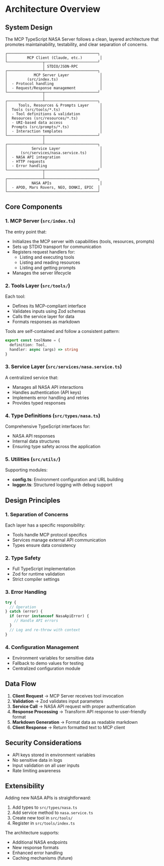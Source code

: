 # Architecture Overview

## System Design

The MCP TypeScript NASA Server follows a clean, layered architecture that promotes maintainability, testability, and clear separation of concerns.

```
┌─────────────────────────────────────────┐
│         MCP Client (Claude, etc.)        │
└────────────────┬────────────────────────┘
                 │ STDIO/JSON-RPC
┌────────────────┴────────────────────────┐
│            MCP Server Layer              │
│         (src/index.ts)                   │
│  - Protocol handling                     │
│  - Request/Response management           │
└────────────────┬────────────────────────┘
                 │
┌────────────────┴────────────────────────┐
│     Tools, Resources & Prompts Layer     │
│  Tools (src/tools/*.ts)                  │
│  - Tool definitions & validation         │
│  Resources (src/resources/*.ts)          │
│  - URI-based data access                 │
│  Prompts (src/prompts/*.ts)              │
│  - Interaction templates                 │
└────────────────┬────────────────────────┘
                 │
┌────────────────┴────────────────────────┐
│           Service Layer                  │
│      (src/services/nasa.service.ts)      │
│  - NASA API integration                  │
│  - HTTP requests                         │
│  - Error handling                        │
└────────────────┬────────────────────────┘
                 │
┌────────────────┴────────────────────────┐
│           NASA APIs                      │
│  - APOD, Mars Rovers, NEO, DONKI, EPIC  │
└─────────────────────────────────────────┘
```

## Core Components

### 1. MCP Server (`src/index.ts`)

The entry point that:
- Initializes the MCP server with capabilities (tools, resources, prompts)
- Sets up STDIO transport for communication
- Registers request handlers for:
  - Listing and executing tools
  - Listing and reading resources
  - Listing and getting prompts
- Manages the server lifecycle

### 2. Tools Layer (`src/tools/`)

Each tool:
- Defines its MCP-compliant interface
- Validates inputs using Zod schemas
- Calls the service layer for data
- Formats responses as markdown

Tools are self-contained and follow a consistent pattern:
```typescript
export const toolName = {
  definition: Tool,
  handler: async (args) => string
}
```

### 3. Service Layer (`src/services/nasa.service.ts`)

A centralized service that:
- Manages all NASA API interactions
- Handles authentication (API keys)
- Implements error handling and retries
- Provides typed responses

### 4. Type Definitions (`src/types/nasa.ts`)

Comprehensive TypeScript interfaces for:
- NASA API responses
- Internal data structures
- Ensuring type safety across the application

### 5. Utilities (`src/utils/`)

Supporting modules:
- **config.ts**: Environment configuration and URL building
- **logger.ts**: Structured logging with debug support

## Design Principles

### 1. Separation of Concerns

Each layer has a specific responsibility:
- Tools handle MCP protocol specifics
- Services manage external API communication
- Types ensure data consistency

### 2. Type Safety

- Full TypeScript implementation
- Zod for runtime validation
- Strict compiler settings

### 3. Error Handling

```typescript
try {
  // Operation
} catch (error) {
  if (error instanceof NasaApiError) {
    // Handle API errors
  }
  // Log and re-throw with context
}
```

### 4. Configuration Management

- Environment variables for sensitive data
- Fallback to demo values for testing
- Centralized configuration module

## Data Flow

1. **Client Request** → MCP Server receives tool invocation
2. **Validation** → Zod validates input parameters
3. **Service Call** → NASA API request with proper authentication
4. **Response Processing** → Transform API response to user-friendly format
5. **Markdown Generation** → Format data as readable markdown
6. **Client Response** → Return formatted text to MCP client

## Security Considerations

- API keys stored in environment variables
- No sensitive data in logs
- Input validation on all user inputs
- Rate limiting awareness

## Extensibility

Adding new NASA APIs is straightforward:

1. Add types to `src/types/nasa.ts`
2. Add service method to `nasa.service.ts`
3. Create new tool in `src/tools/`
4. Register in `src/tools/index.ts`

The architecture supports:
- Additional NASA endpoints
- New response formats
- Enhanced error handling
- Caching mechanisms (future)